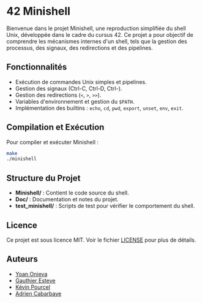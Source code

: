 # 42 Minishell

Bienvenue dans le projet Minishell, une reproduction simplifiée du shell Unix, développée dans le cadre du cursus 42. Ce projet a pour objectif de comprendre les mécanismes internes d'un shell, tels que la gestion des processus, des signaux, des redirections et des pipelines.

## Fonctionnalités

- Exécution de commandes Unix simples et pipelines.
- Gestion des signaux (Ctrl-C, Ctrl-D, Ctrl-\).
- Gestion des redirections (`<`, `>`, `>>`).
- Variables d'environnement et gestion du `$PATH`.
- Implémentation des builtins : `echo`, `cd`, `pwd`, `export`, `unset`, `env`, `exit`.

## Compilation et Exécution

Pour compiler et exécuter Minishell :

```bash
make
./minishell
```


## Structure du Projet

- **Minishell/** : Contient le code source du shell.
- **Doc/** : Documentation et notes du projet.
- **test_minishell/** : Scripts de test pour vérifier le comportement du shell.

## Licence

Ce projet est sous licence MIT. Voir le fichier [LICENSE](LICENSE) pour plus de détails.

## Auteurs

- [Yoan Onieva](https://github.com/Yonieva)
- [Gauthier Esteve](https://github.com/gaesteve42)
- [Kévin Pourcel](https://github.com/Middle-555/Middle-555)
- [Adrien Cabarbaye](https://github.com/Demiaeuw)
